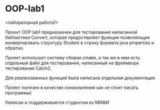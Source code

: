 # OOP-lab1
<лабораторная работа1>

Проект OOP lab1 предназначен для тестирования написанной библиотеки Convert, которая предостваляет функции позволяющие конвертировать структуру Student
в строку формата  java properties и обратно.

Проект использует систему сборки cmake, а так же в нем есть отдельный файл для тестирования, написанный на фреймворк тестирования Catch2.

Для реализованных функций была написана отдельная документация

Проект полезен в качестве ознакомления как не стоит писать программы)

Написан и поддерживается студентом из МИФИ

